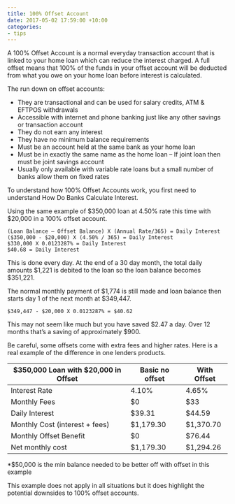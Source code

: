 ```yaml
---
title: 100% Offset Account
date: 2017-05-02 17:59:00 +10:00
categories:
- tips
---
```


A 100% Offset Account is a normal everyday transaction account that is linked to your home loan which can reduce the interest charged. A full offset means that 100% of the funds in your offset account will be deducted from what you owe on your home loan before interest is calculated.

The run down on offset accounts:

- They are transactional and can be used for salary credits, ATM & EFTPOS withdrawals
- Accessible with internet and phone banking just like any other savings or transaction account
- They do not earn any interest
- They have no minimum balance requirements
- Must be an account held at the same bank as your home loan
- Must be in exactly the same name as the home loan – If joint loan then must be joint savings account
- Usually only available with variable rate loans but a small number of banks allow them on fixed rates

To understand how 100% Offset Accounts work, you first need to understand How Do Banks Calculate Interest. 

Using the same example of $350,000 loan at 4.50% rate this time with $20,000 in a 100% offset account.

    (Loan Balance – Offset Balance) X (Annual Rate/365) = Daily Interest
    ($350,000 - $20,000) X (4.50% / 365) = Daily Interest
    $330,000 X 0.0123287% = Daily Interest 
    $40.68 = Daily Interest

This is done every day.  At the end of a 30 day month, the total daily amounts $1,221 is debited to the loan so the loan balance becomes $351,221.

The normal monthly payment of $1,774 is still made and loan balance then starts day 1 of the next month at $349,447.

    $349,447 - $20,000 X 0.0123287% = $40.62

This may not seem like much but you have saved $2.47 a day.  Over 12 months that’s a saving of approximately $900.

Be careful, some offsets come with extra fees and higher rates. Here is a real example of the difference in one lenders products.

| $350,000 Loan with $20,000 in Offset | Basic no offset | With Offset |
| ------------------------------------ | --------------- | ----------- |
| Interest Rate                        | 4.10%           | 4.65%       |
| Monthly Fees                         | $0              | $33         |
| Daily Interest                       | $39.31          | $44.59      |
| Monthly Cost (interest + fees)       | $1,179.30       | $1,370.70   |
| Monthly Offset Benefit               | $0              | $76.44      |
| Net monthly cost                     | $1,179.30       | $1,294.26   |

*$50,000 is the min balance needed to be better off with offset in this example

This example does not apply in all situations but it does highlight the potential downsides to 100% offset accounts.
